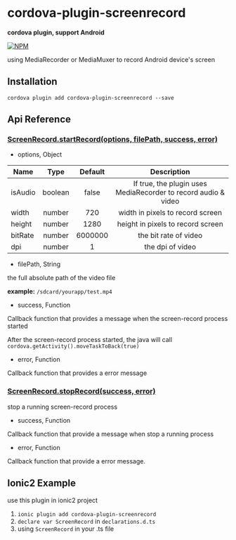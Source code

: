 # cordova-plugin-screenrecord

**cordova plugin, support Android**

[![NPM](https://nodei.co/npm/cordova-plugin-screenrecord.png?compact=true)](https://nodei.co/npm/cordova-plugin-screenrecord/)

using MediaRecorder or MediaMuxer to record Android device's screen

## Installation

`cordova plugin add cordova-plugin-screenrecord --save`

## Api Reference
### [ScreenRecord.startRecord(options, filePath, success, error)]()
* options, Object

| Name | Type | Default | Description |
| ---  | :---:  | :---:     | :---: |
| isAudio | boolean | false | If true, the plugin uses MediaRecorder to record audio & video |
| width  | number | 720 |width in pixels to record screen |
| height | number | 1280 |height in pixels to record screen |
| bitRate| number | 6000000 | the bit rate of video |
| dpi | number| 1 | the dpi of video  |

* filePath,  String

the full absolute path of the video file

**example:** `/sdcard/yourapp/test.mp4`

* success,  Function

Callback function that provides a message when the screen-record process started

After the screen-record process started, the java will call `cordova.getActivity().moveTaskToBack(true)`

* error,  Function

Callback function that provides a error message

### [ScreenRecord.stopRecord(success, error)]()
stop a running screen-record process 
* success,  Function

Callback function that provide a message when stop a running process

* error,  Function

Callback function that provide a error message.

## Ionic2 Example

use this plugin in ionic2 project

1. `ionic plugin add cordova-plugin-screenrecord`
2. `declare var ScreenRecord` in `declarations.d.ts`
3.  using `ScreenRecord` in your .ts file
